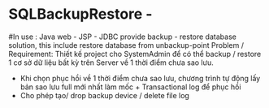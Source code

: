 # SQLBackupRestore - 
#In use : Java web - JSP - JDBC
provide backup - restore database solution, this include restore database from unbackup-point
Problem / Requirement:
Thiết kế project cho SystemAdmin để có thể backup / restore 1 cơ sở dữ liệu bất kỳ trên Server về  1 thời điểm chưa sao lưu. 
- Khi chọn phục hồi về 1 thời điểm chưa sao lưu, chương trình tự động lấy bản sao lưu full mới nhất làm mốc + Transactional log để phục hồi
- Cho phép tạo/ drop backup device / delete file log
